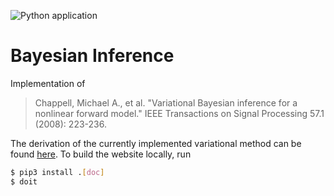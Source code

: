 ![Python application](https://github.com/BAMresearch/BayesianInference/workflows/Python%20application/badge.svg?branch=master)

# Bayesian Inference

Implementation of 

> Chappell, Michael A., et al. "Variational Bayesian inference for a nonlinear forward model." IEEE Transactions on Signal Processing 57.1 (2008): 223-236.

The derivation of the currently implemented variational method can be found [here](https://bayesianinference.readthedocs.io/en/latest/). To build the website locally, run
~~~sh
$ pip3 install .[doc]
$ doit
~~~
